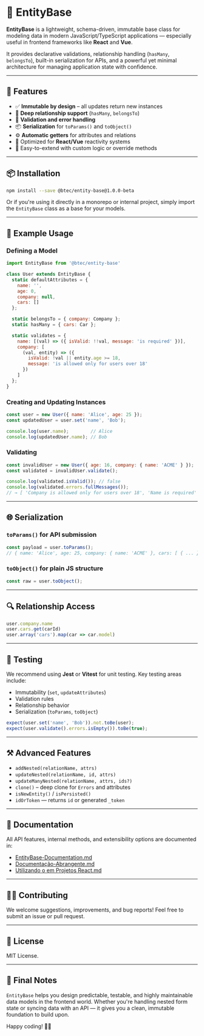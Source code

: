 # 🧩 EntityBase

**EntityBase** is a lightweight, schema-driven, immutable base class for modeling data in modern JavaScript/TypeScript applications — especially useful in frontend frameworks like **React** and **Vue**.

It provides declarative validations, relationship handling (`hasMany`, `belongsTo`), built-in serialization for APIs, and a powerful yet minimal architecture for managing application state with confidence.

---

## 🚀 Features

- ✅ **Immutable by design** – all updates return new instances
- 🔁 **Deep relationship support** (`hasMany`, `belongsTo`)
- 🧪 **Validation and error handling**
- 📦 **Serialization** for `toParams()` and `toObject()`
- ⚙️ **Automatic getters** for attributes and relations
- 🧠 Optimized for **React/Vue** reactivity systems
- 🧼 Easy-to-extend with custom logic or override methods

---

## 📦 Installation

```bash
npm install --save @btec/entity-base@1.0.0-beta
```

Or if you're using it directly in a monorepo or internal project, simply import the `EntityBase` class as a base for your models.

---

## 🧱 Example Usage

### Defining a Model

```js
import EntityBase from '@btec/entity-base'

class User extends EntityBase {
  static defaultAttributes = {
    name: '',
    age: 0,
    company: null,
    cars: []
  };

  static belongsTo = { company: Company };
  static hasMany = { cars: Car };

  static validates = {
    name: [(val) => ({ isValid: !!val, message: 'is required' })],
    company: [
      (val, entity) => ({
        isValid: !val || entity.age >= 18,
        message: 'is allowed only for users over 18'
      })
    ]
  };
}
```

### Creating and Updating Instances

```js
const user = new User({ name: 'Alice', age: 25 });
const updatedUser = user.set('name', 'Bob');

console.log(user.name);        // Alice
console.log(updatedUser.name); // Bob
```

### Validating

```js
const invalidUser = new User({ age: 16, company: { name: 'ACME' } });
const validated = invalidUser.validate();

console.log(validated.isValid()); // false
console.log(validated.errors.fullMessages());
// → [ 'Company is allowed only for users over 18', 'Name is required' ]
```

---

## 🌐 Serialization

### `toParams()` for API submission

```js
const payload = user.toParams();
// { name: 'Alice', age: 25, company: { name: 'ACME' }, cars: [ { ... }, ... ] }
```

### `toObject()` for plain JS structure

```js
const raw = user.toObject();
```

---

## 🔍 Relationship Access

```js
user.company.name
user.cars.get(carId)
user.array('cars').map(car => car.model)
```

---

## 🧪 Testing

We recommend using **Jest** or **Vitest** for unit testing. Key testing areas include:

- Immutability (`set`, `updateAttributes`)
- Validation rules
- Relationship behavior
- Serialization (`toParams`, `toObject`)

```js
expect(user.set('name', 'Bob')).not.toBe(user);
expect(user.validate().errors.isEmpty()).toBe(true);
```

---

## ⚒️ Advanced Features

- `addNested(relationName, attrs)`
- `updateNested(relationName, id, attrs)`
- `updateManyNested(relationName, attrs, ids?)`
- `clone()` – deep clone for `Errors` and attributes
- `isNewEntity()` / `isPersisted()`
- `idOrToken` — returns `id` or generated `_token`

---

## 📘 Documentation

All API features, internal methods, and extensibility options are documented in:

- [EntityBase-Documentation.md](docs/documentacao-abrangente.md)
- [Documentação-Abrangente.md](docs/entity_base-documentation.md)
- [Utilizando o em Projetos React.md](docs/utilizando-em-projetos-react.md)

---

## 👨‍💻 Contributing

We welcome suggestions, improvements, and bug reports! Feel free to submit an issue or pull request.

---

## 📄 License

MIT License.

---

## 🧠 Final Notes

`EntityBase` helps you design predictable, testable, and highly maintainable data models in the frontend world. Whether you're handling nested form state or syncing data with an API — it gives you a clean, immutable foundation to build upon.

Happy coding! 🔨🤖

